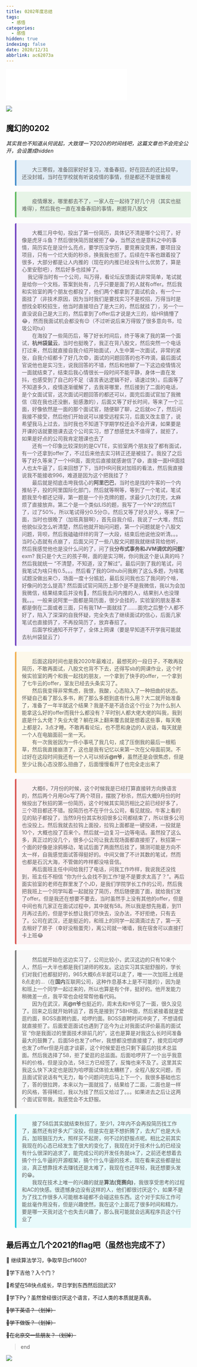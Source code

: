 ```yaml
---
title: 0202年度总结
tags:
  - 感悟
categories:
  - 感悟
hidden: true
indexing: false
date: 2020/12/31
abbrlink: ac62073a
---
```


<iframe frameborder="no" border="0" marginwidth="0" marginheight="0" width=330 height=86 src="//music.163.com/outchain/player?type=2&id=446581681&auto=1&height=66"></iframe>

![](https://i.loli.net/2020/12/31/36NxJr7GEihtRbf.jpg)

## 魔幻的0202

_其实我也不知道从何说起，大致理一下2020的时间线吧，这篇文章也不会完全公开，会设置成hidden_

<div>
    <blockquote style="display: block; margin-block-start: 1rem; margin-block-end: 1rem; border: 1px initial #eee; padding: 15px; border-radius:3px; border-left: 4px solid #428bca; background:#e3eef7!important;" >
        &emsp;&emsp;大三寒假，准备回家好好复习，准备春招，好在回去的还比较早，还没封城，当时在学校就有听说疫情的事情，但是都还不是很重视
    </blockquote>
</div>

<div>
    <blockquote style="display: block; margin-block-start: 1rem; margin-block-end: 1rem; border: 1px initial #eee; padding: 15px; border-radius:3px; border-left: 4px solid #5cb85c!important; background:#e7f4e7!important" >
        &emsp;&emsp;疫情爆发，哪里都去不了，一家人在一起待了好几个月（其实也挺难得），然后我也一直在准备春招的事情，刷题背八股文
    </blockquote>
</div>

<div>
    <blockquote style="display: block; margin-block-start: 1rem; margin-block-end: 1rem; border: 1px initial #eee; padding: 15px; border-radius:3px; border-left: 4px solid #6f42c1; background:#f5f0fa" >
        &emsp;&emsp;大概三月中旬，投出了第一份简历，具体记不清是哪个公司了，好像是虎牙斗鱼？然后很快简历就被拒了😂，当然这也是意料之中的事情，简历实在是没什么亮点，要学历没学历，要竞赛没竞赛，要项目没项目，只有一个烂大街的秒杀，换我我也拒了。后续在牛客也跟着投了很多，大部分都是让人内推的（现在的内推已经没有什么优势了，算是心里安慰吧），然后好多也挂掉了。<br>
        &nbsp&nbsp&nbsp&nbsp我记得当时有一个公司，叫万得，看论坛反馈面试非常简单，笔试就是给你一个文档，答案到处有，几乎只要是面了的人就有offer。然后我和实验室的两个朋友也都投了，他们两个都拿到了面试机会，有一个一面挂了（非技术原因，因为当时我们是要找实习不是校招，万得当时是想找全职校招生，他当时直接坦白了是大三的，然后就挂了），另一个一直没说自己是大三的，然后拿到了offer后才说是大三的，给HR搞懵了😂，然而我面试机会都没有😌（不过听说后来万得毁了很多意向书，垃圾公司tui）<br>
        &emsp;&emsp;在海投了一些简历后，等了好长时间后，终于等来了我的第一个面试，<strong>杭州袋鼠云</strong>，当时也挺晚了，我正在背八股文，然后突然一个电话打过来，然后就直接自我介绍开始面试，人生中第一次面试，非常的紧张，自我介绍都卡了好几次😨，面试的问题回答的也不咋滴，最后面试官说他也是实习生，说我回答的不错，然后和他聊了一下这边疫情情况一面就结束了，结束后我心情很长一段时间不能平静，身体一直在发抖，也感受到了自己的不足（语言表达逻辑不好，语速过快）。后面等了不知道多久，疫情逐渐缓解了，去我哥哪里，然后接到了二面的电话，是个女面试官，这次面试问题回答的都还可以，面完后面试官加了我微信（现在我也还没删，挺感激的），后面又等了好长时间，等来了一个三面，好像依然是一面的那个面试官，随便聊了聊，之后就oc了，然后问我接不接受，然后他们开始说可以接受远程实习，后面又改主意了，说希望我马上过去，当时我也不知道下学期学校还会不会开课，如果要是开课的话就要翘课去这个公司实习，想了想感觉太不值得了，就拒了，如果是好点的公司我肯定翘课也去了<br>
        &emsp;&emsp;还有一个印象比较深刻的是CVTE，实验室两个朋友投了都有面试，有一个还拿到offer了，不过后来他去实习转正还是被挂了。我投了之后等了好久等来了一个HR面，面完后直接就感谢信了😅，直接一面HR面挂人也太牛逼了，后来回想了下，当时HR问我对加班的看法，然后我直接说我不能接收996，难道是因为这个把我挂了？<br>
        &emsp;&emsp;最后就是彻底击垮我信心的<strong>阿里巴巴</strong>，当时也是找的牛客的一个内推帖子，投的阿里国际化部门，然后就等啊等，等到了一个笔试，笔试题我至今都还记得，第一题是一个扑克牌的题，求最少几次打完，太麻烦了直接放弃。第二个是一个类似LIS的题，我写了一个N^2的然后T了，过了50%，所以笔试得分0.5分🙃。然后又等了好久好久，等来了一面，当时也很晚了（加班真狠啊），首先自我介绍，我说了一大堆，然后他貌似没怎么听清楚，然后他就开始问问题，第一个问题就是个八股文问题，背呗，然后我磕磕绊绊的背了一大段，结束后他说他没听清。。。当时心态就有点崩了，后面又问了一些八股文问题我就继续背给他听，然后我感觉他也是没什么问的了，问了我<strong>分布式事务和JVM调优的问题</strong>? exm? 我只是个大三的孩子啊，面的是实习啊，你问我这个是认真的吗？然后我就统一 “不清楚，不知道，没了解过”。最后问到了我的笔试，问我笔试为啥只有0.5。。。然后看了我的Github问我刷了这么多题，为啥笔试题没做出来😶，场面一度十分尴尬，最后反问我也忘了我问的个啥，好像问的怎么提高? 然后面试官问简历上那个是不是我微信，我以为会加我微信，结果结束后并没有🤨，然后我去问内推的人，结果别人也没理我。。。一般来说阿里一面都是简历面，很少会挂的，实验室的朋友基本都是倒在二面或者三面，只有我TM一面就挂了.......面完之后整个人都不好了，陷入了深深的自我怀疑，完全失去了继续面试的信心，后面几家笔试也直接鸽了，不再投简历了，放弃春招了。<br>
        &emsp;&emsp;后面学校通知不开学了，全体上网课（要是早知道不开学我可能就去杭州袋鼠云了）
    </blockquote>
</div>

<div>
    <blockquote style="display: block; margin-block-start: 1rem; margin-block-end: 1rem; border: 1px initial #eee; padding: 15px; border-radius:3px; border-left: 4px solid #f0ad4e!important; background:#fdf8ea" >
        &emsp;&emsp;后面这段时间也是我2020年最难过，最想死的一段日子，不敢再投简历，不敢再面试，八股文也背不下去，还得写sb的网课作业，这个时候实验室的两个和我一起找的朋友，一个拿到了快手的offer，一个拿到了七牛云的offer，室友已经去头条实习了。<br>
        &emsp;&emsp;然后我变得非常焦虑，我恨，我酸，心态陷入了一种扭曲的状态。怀疑自己看了那么多书，刷了那么多题到底有什么用？大二就开始准备了，准备了一年半就这个结果？我是不是不适合这个行业？为什么别人能拿这么好的offer而我什么都没有？平时别人都大佬大佬的叫我，我到底是什么大佬？失业大佬？躺在床上翻来覆去就是想着这些事，每天晚上都是2，3点才睡。不敢再看论坛，也不愿和身边的人说话，每天就是一个人在电脑面前一坐一天。<br>
        &emsp;&emsp;有一次我爸因为一件小事吼了我几句，成了压倒我的最后一根稻草，然后我直接崩溃了，这也是我有记忆以来第一次在父母面前哭。不过好在这段时间我还有一个人可以倾诉<a onclick="alert('かわいい👩')">@π爷</a>，虽然还是会很焦虑，但是至少让我心态没那么扭曲了，后面慢慢看开了也完全走出来了
    </blockquote>
</div>

<div>
    <blockquote style="display: block; margin-block-start: 1rem; margin-block-end: 1rem; border: 1px initial #eee; padding: 15px; border-radius:3px; border-left: 4px solid #d9534f!important; background:#fcf1f2" >
        &emsp;&emsp;大概6，7月份的时候，这个时候我是已经打算直接转方向换语言的，然后两个月用Go写了两个项目，摆脱了秒杀，然后大概9月份的时候投出了秋招的第一份简历，这个时候其实简历相比之前已经好多了，三个项目都还不错。投简历也不在乎什么公司，看见就投。牛客上看的见的贴子都投了，当然9月份其实秋招很多公司都结束了，所以很多公司也没投上。然后我就去拉钩上面投，拉钩上面都是一键投递，一投就是10个，大概也投了百来个。然后就一边复习一边等电话。虽然投了这么多，真正过的没几个，很多小公司让我去现场面都直接拒了，秋招第一个面的好像是涂鸦移动，笔试后面了两面然后挂了，猜测可能是方向不太一样，自我感觉面试答得挺好的。中间又做了不计其数的笔试，然而也都是石沉大海，不管做的咋样都没啥音信。<br>
        &emsp;&emsp;再后面班主任中间给我打了电话，问我工作咋样，我说我还没找到，班主任不相信 “你为什么会找不到工作?是不是要求太高了？”。再后面实验室的老师在群里发了个JD，是我们学院学长工作的公司，然后我把我班上一个同学叫着一起就投了简历，然后随便面了面，就给我们发了offer。但是我还在想要不要去，当时虽然手上没有其他的offer，但是中间也有几家正在面试过程中，其中就有58。所以我是想先拖着，到11月再过去的，但是学长想让我们尽快去，没办法，不好拒绝，只有去了。公司在武汉，还是挺近的，和班上的同学一起滴滴过去了，第一天去租好了房子（幸好没租蛋壳），离公司就一堵墙，我在宿舍可以直接打卡上班😂
    </blockquote>
</div>

<div>
    <blockquote style="display: block; margin-block-start: 1rem; margin-block-end: 1rem; border: 1px initial #eee; padding: 15px; border-radius:3px; border-left: 4px solid #777!important; background:#f7f7f7" >
        &emsp;&emsp;然后就开始在这边实习了，公司比较小，武汉这边的只有10来个人，然后一大半也都是我们湖师的校友。这边实习其实挺舒服的，学长们对我们也都挺好的，965大概6点半就可以走了，唯一一次加班上线是8点走的...（在<strong>国内</strong>互联网公司，这种作息基本上是不可能的），因为是和班上一个同学一起过来的，所以也算是有个伴，挺好的。他开发能力稍微差一点，我平常也会经常帮他看代码。<br>
        &emsp;&emsp;因为在武汉，离<a onclick="alert('かわいい👩')">@π爷</a>也挺近的，周末去和π爷见了一面，很久没见了。回来之后就开始转运了，首先是接到了58HR面，然后紧接着就是爱逛约面，BOSS直聘约面，哈啰约面。BOSS直聘时间冲突了，不想请假就直接拒了。后面爱逛面试也遇到了迄今为止对我面试评价最高的面试官 “你是我面过的里面技术排前几的”，这也是算是对我这么长时间准备最大的鼓舞了。后面58也发了offer，我想都没想直接接了，接完后哈啰也发了offer但是月底才谈薪，这个时候爱逛也只剩下最后的技术总监面。然后我选择了58，拒了爱逛的总监面。后面哈啰开了一个出乎我意料的价格，但是没办法，58三方已经签了，反悔也来不及了。这里其实我这么快下决定也是因为哈啰面试体验太糟糕了，全程八股文问题，而且面试官说话有气无力，每个问题问完后马上下一个，我很多基础也忘了，答的很拉跨，本来以为一面就挂了，结果给了二面，二面也是一样的风格，答得稀烂，我以为挂了然后又给过了。。。如果进去之后让这两个面试官带我，我感觉会不太舒服。
    </blockquote>
</div>

<div>
    <blockquote style="display: block; margin-block-start: 1rem; margin-block-end: 1rem; border: 1px initial #eee; padding: 15px; border-radius:3px; border-left: 4px solid #25cadc!important; background:#e8fafb" >
        &emsp;&emsp;接了58后其实就结束秋招了，至少1，2年内不会再投简历找工作了，虽然还有好多大厂没投，但是实在是不想折腾了，去大厂也是大头兵，加班狠压力大，照样买不起房，何不过的舒服点呢。相比之前其实我现在的心态已经发生了很大的变化了，我现在对于技术什么的已经没有什么很深的追求了，能完成公司的开发任务就ok了，之前还老想着去搞个什么牛逼的开源框架，搞个什么牛逼的技术，现在看来这些都是扯淡，真正想靠技术去赚钱还是太难了，我现在也还年轻，我还想要头发的😁。<br>
        &emsp;&emsp;我现在技术上唯一的兴趣的就是<strong>算法(竞赛向)</strong>，我很享受思考的过程和AC的快感。很遗憾身边没有这样的人，他们都很讨厌这个，如果不是为了找工作很多人可能根本碰都不会碰这些东西。这个对于实际工作可能丝毫作用没有，但是兴趣使然，我在这个上面花了很多时间和精力，要是哪一天我对这个也失去兴趣了，那么我可能就会远离程序员这个行业了
    </blockquote>
</div>

## 最后再立几个2021的flag吧（虽然也完成不了）

🍕 继续算法学习，争取早日cf1600?

🍔学下吉他？入个门？

🍟希望在58快点成长，早日学到东西然后回武汉?

🍞学下Py？虽然曾经很讨厌这个语言，不过人类的本质就是真香。

~~🍿学下英语？（划掉）~~

~~🌭学下做饭？（划掉）~~

~~🥞在北京交一些朋友？（划掉）~~


>end


![](https://i.loli.net/2020/12/31/G3N1gqPlBQDSraw.jpg)